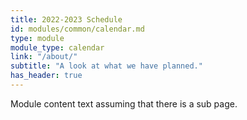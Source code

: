 ```yaml
---
title: 2022-2023 Schedule
id: modules/common/calendar.md
type: module
module_type: calendar
link: "/about/"
subtitle: "A look at what we have planned."
has_header: true
---
```

Module content text assuming that there is a sub page.
